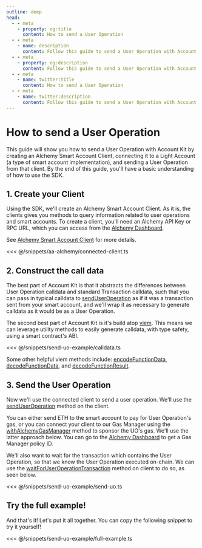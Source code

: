 ```yaml
---
outline: deep
head:
  - - meta
    - property: og:title
      content: How to send a User Operation
  - - meta
    - name: description
      content: Follow this guide to send a User Operation with Account Kit, a vertically integrated stack for building apps that support ERC-4337 and ERC-6900.
  - - meta
    - property: og:description
      content: Follow this guide to send a User Operation with Account Kit, a vertically integrated stack for building apps that support ERC-4337 and ERC-6900.
  - - meta
    - name: twitter:title
      content: How to send a User Operation
  - - meta
    - name: twitter:description
      content: Follow this guide to send a User Operation with Account Kit, a vertically integrated stack for building apps that support ERC-4337 and ERC-6900.
---
```


# How to send a User Operation

This guide will show you how to send a User Operation with Account Kit by creating an Alchemy Smart Account Client, connecting it to a Light Account (a type of smart account implementation), and sending a User Operation from that client. By the end of this guide, you'll have a basic understanding of how to use the SDK.

## 1. Create your Client

Using the SDK, we'll create an Alchemy Smart Account Client. As it is, the clients gives you methods to query information related to user operations and smart accounts. To create a client, you'll need an Alchemy API Key or RPC URL, which you can access from the [Alchemy Dashboard](https://dashboard.alchemy.com/signup/?a=aa-docs).

See [Alchemy Smart Account Client](/packages/aa-alchemy/smart-account-client/) for more details.

<<< @/snippets/aa-alchemy/connected-client.ts

## 2. Construct the call data

The best part of Account Kit is that it abstracts the differences between User Operation calldata and standard Transaction calldata, such that you can pass in typical calldata to [sendUserOperation](/packages/aa-core/smart-account-client/actions/waitForUserOperationTransaction.md) as if it was a transaction sent from your smart account, and we'll wrap it as necessary to generate calldata as it would be as a User Operation.

The second best part of Account Kit is it's build atop [viem](https://viem.sh/). This means we can leverage utility methods to easily generate calldata, with type safety, using a smart contract's ABI.

<<< @/snippets/send-uo-example/calldata.ts

Some other helpful viem methods include: [encodeFunctionData](https://viem.sh/docs/contract/encodeFunctionData.html), [decodeFunctionData](https://viem.sh/docs/contract/decodeFunctionData.html), and [decodeFunctionResult](https://viem.sh/docs/contract/decodeFunctionResult.html).

## 3. Send the User Operation

Now we'll use the connected client to send a user operation. We'll use the [sendUserOperation](/packages/aa-core/smart-account-client/actions/sendUserOperation.md) method on the client.

You can either send ETH to the smart account to pay for User Operation's gas, or you can connect your client to our Gas Manager using the [withAlchemyGasManager](/packages/aa-alchemy/middleware/alchemyGasManagerMiddleware.md) method to sponsor the UO's gas. We'll use the latter approach below. You can go to the [Alchemy Dashboard](https://dashboard.alchemy.com/gas-manager/?a=ak-docs) to get a Gas Manager policy ID.

We'll also want to wait for the transaction which contains the User Operation, so that we know the User Operation executed on-chain. We can use the [waitForUserOperationTransaction](/packages/aa-core/smart-account-client/actions/waitForUserOperationTransaction.md) method on client to do so, as seen below.

<<< @/snippets/send-uo-example/send-uo.ts

## Try the full example!

And that's it! Let's put it all together. You can copy the following snippet to try it yourself!

<<< @/snippets/send-uo-example/full-example.ts
